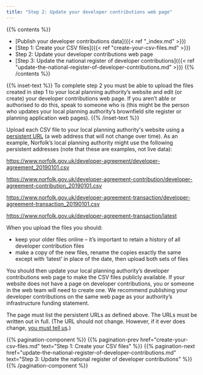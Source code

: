 ```yaml
---
title: "Step 2: Update your developer contributions web page"
---
```


{{% contents %}}
- [Publish your developer contributions data]({{< ref "_index.md" >}})
- [Step 1: Create your CSV files]({{< ref "create-your-csv-files.md" >}})
- Step 2: Update your developer contributions web page
- [Step 3: Update the national register of developer contributions]({{< ref "update-the-national-register-of-developer-contributions.md" >}})
{{% /contents %}}

{{% inset-text %}}
To complete step 2 you must be able to upload the files created in step 1 to your local planning authority’s website and edit (or create) your developer contributions web page. If you aren’t able or authorised to do this, speak to someone who is (this might be the person who updates your local planning authority’s brownfield site register or planning application web pages).
{{% /inset-text %}}

Upload each CSV file to your local planning authority's website using a [persistent URL](https://en.wikipedia.org/wiki/Persistent_uniform_resource_locator) (a web address that will not change over time). As an example, Norfolk’s local planning authority might use the following persistent addresses (note that these are examples, not live data):

https://www.norfolk.gov.uk/developer-agreement/developer-agreement_20190101.csv

https://www.norfolk.gov.uk/developer-agreement-contribution/developer-agreement-contribution_20190101.csv

https://www.norfolk.gov.uk/developer-agreement-transaction/developer-agreement-transaction_20190101.csv

https://www.norfolk.gov.uk/developer-agreement-transaction/latest

When you upload the files you should:

* keep your older files online – it’s important to retain a history of all developer contribution files
* make a copy of the new files, rename the copies exactly the same except with ‘latest’ in place of the date, then upload both sets of files

You should then update your local planning authority’s developer contributions web page to make the CSV files publicly available. If your website does not have a page on developer contributions, you or someone in the web team will need to create one. We recommend publishing your developer contributions on the same web page as your authority’s infrastructure funding statement.

The page must list the persistent URLs as defined above. The URLs must be written out in full. (The URL should not change. However, if it ever does change, [you must tell us](https://digital-land.github.io/guidance/developer-contributions/update-the-national-register-of-developer-contributions/).)

{{% pagination-component %}}
{{% pagination-prev href="create-your-csv-files.md" text="Step 1: Create your CSV files" %}}
{{% pagination-next href="update-the-national-register-of-developer-contributions.md" text="Step 3: Update the national register of developer contributions" %}}
{{% /pagination-component %}}
